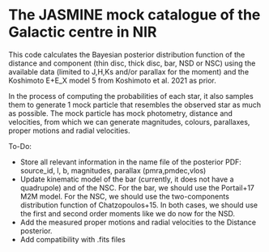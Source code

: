 # The JASMINE mock catalogue of the Galactic centre in NIR

This code calculates the Bayesian posterior distribution function of the distance and component (thin disc, thick disc, bar, NSD or NSC) using the available data (limited to J,H,Ks and/or parallax for the moment) and the Koshimoto E+E_X model 5 from Koshimoto et al. 2021 as prior.

In the process of computing the probabilities of each star, it also samples them to generate 1 mock particle that resembles the observed star as much as possible. The mock particle has mock photometry, distance and velocities, from which we can generate magnitudes, colours, parallaxes, proper motions and radial velocities.

To-Do:
- Store all relevant information in the name file of the posterior PDF: source_id, l, b, magnitudes, parallax (pmra,pmdec,vlos)
- Update kinematic model of the bar (currently, it does not have a quadrupole) and of the NSC. For the bar, we should use the Portail+17 M2M model. For the NSC, we should use the two-components distribution function of Chatzopoulos+15. In both cases, we should use the first and second order moments like we do now for the NSD.
- Add the measured proper motions and radial velocities to the Distance posterior.
- Add compatibility with .fits files
